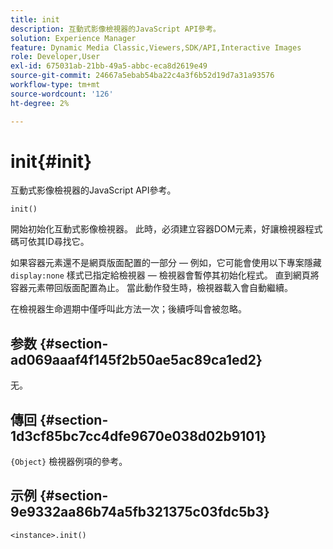 ```yaml
---
title: init
description: 互動式影像檢視器的JavaScript API參考。
solution: Experience Manager
feature: Dynamic Media Classic,Viewers,SDK/API,Interactive Images
role: Developer,User
exl-id: 675031ab-21bb-49a5-abbc-eca8d2619e49
source-git-commit: 24667a5ebab54ba22c4a3f6b52d19d7a31a93576
workflow-type: tm+mt
source-wordcount: '126'
ht-degree: 2%

---
```


# init{#init}

互動式影像檢視器的JavaScript API參考。

`init()`

開始初始化互動式影像檢視器。 此時，必須建立容器DOM元素，好讓檢視器程式碼可依其ID尋找它。

如果容器元素還不是網頁版面配置的一部分 — 例如，它可能會使用以下專案隱藏 `display:none` 樣式已指定給檢視器 — 檢視器會暫停其初始化程式。 直到網頁將容器元素帶回版面配置為止。 當此動作發生時，檢視器載入會自動繼續。

在檢視器生命週期中僅呼叫此方法一次；後續呼叫會被忽略。

## 参数 {#section-ad069aaaf4f145f2b50ae5ac89ca1ed2}

无。

## 傳回 {#section-1d3cf85bc7cc4dfe9670e038d02b9101}

`{Object}` 檢視器例項的參考。

## 示例 {#section-9e9332aa86b74a5fb321375c03fdc5b3}

```
<instance>.init()
```

